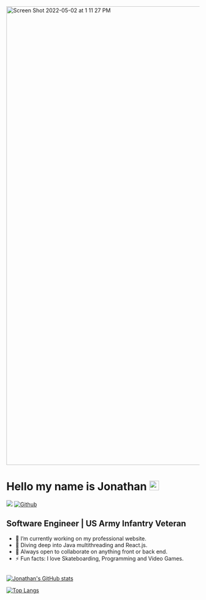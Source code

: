 
<img width="1195" alt="Screen Shot 2022-05-02 at 1 11 27 PM" src="https://user-images.githubusercontent.com/78042252/166305453-2498f2ca-9c2a-47a3-a39a-5b8e01791cc8.png">




# Hello my name is Jonathan <img src="https://media.giphy.com/media/hvRJCLFzcasrR4ia7z/giphy.gif" width="25px">

![](https://visitor-badge.laobi.icu/badge?page_id=jonathan-sanchez.jonathan-sanchez)
[![Github](https://img.shields.io/github/followers/jonathan-sanchez?label=Follow&style=social)](https://github.com/jonathan-sanchez)


## Software Engineer | US Army Infantry Veteran

- 🔭 I’m currently working on my professional website.
- 🌱 Diving deep into Java multithreading and React.js.
- 👯 Always open to collaborate on anything front or back end.
- ⚡ Fun facts: I love Skateboarding, Programming and Video Games.
  
  
## 
  

[![Jonathan's GitHub stats](https://github-readme-stats.vercel.app/api?username=jonathan-sanchez&show_icons=true&theme=radical)](https://github.com/jonathan-sanchez/github-readme-stats)

[![Top Langs](https://github-readme-stats.vercel.app/api/top-langs/?username=jonathan-sanchez&show_icons=true&theme=radical&layout=compact)](https://github.com/jonathan-sanchez/github-readme-stats)
